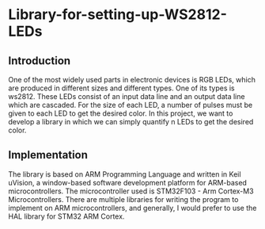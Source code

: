 <h1> Library-for-setting-up-WS2812-LEDs </h1>

<h2> Introduction </h2>
One of the most widely used parts in electronic devices is RGB LEDs, which are produced in different sizes and different types. One of its types is ws2812.
These LEDs consist of an input data line and an output data line which are cascaded. For the size of each LED, a number of pulses must be given to each LED to get the desired color.
In this project, we want to develop a library in which we can simply quantify n LEDs to get the desired color.

<h2> Implementation </h2>
The library is based on ARM Programming Language and written in Keil uVision, a window-based software development platform for ARM-based microcontrollers. 
The microcontroller used is STM32F103 - Arm Cortex-M3 Microcontrollers.
There are multiple libraries for writing the program to implement on ARM microcontrollers, and generally, I would prefer to use the HAL library for STM32 ARM Cortex.
